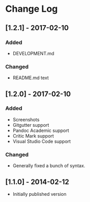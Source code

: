 # Change Log

## [1.2.1] - 2017-02-10
### Added
- DEVELOPMENT.md

### Changed
- README.md text

## [1.2.0] - 2017-02-10
### Added
- Screenshots
- Gitgutter support
- Pandoc Academic support
- Critic Mark support
- Visual Studio Code support

### Changed
- Generally fixed a bunch of syntax.

## [1.1.0] - 2014-02-12
- Initially published version
